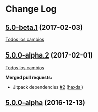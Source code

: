 # Change Log

## [5.0-beta.1](https://github.com/SemanticWebBuilder/SWBTripleStoreMongoDB/tree/5.0-beta.1) (2017-02-03)
[Todos los cambios](https://github.com/SemanticWebBuilder/SWBTripleStoreMongoDB/compare/5.0.0-alpha.2...5.0-beta.1)

## [5.0.0-alpha.2](https://github.com/SemanticWebBuilder/SWBTripleStoreMongoDB/tree/5.0.0-alpha.2) (2017-02-01)
[Todos los cambios](https://github.com/SemanticWebBuilder/SWBTripleStoreMongoDB/compare/5.0.0-alpha...5.0.0-alpha.2)

**Merged pull requests:**

- Jitpack dependencies [\#2](https://github.com/SemanticWebBuilder/SWBTripleStoreMongoDB/pull/2) ([haxdai](https://github.com/haxdai))

## [5.0.0-alpha](https://github.com/SemanticWebBuilder/SWBTripleStoreMongoDB/tree/5.0.0-alpha) (2016-12-13)
